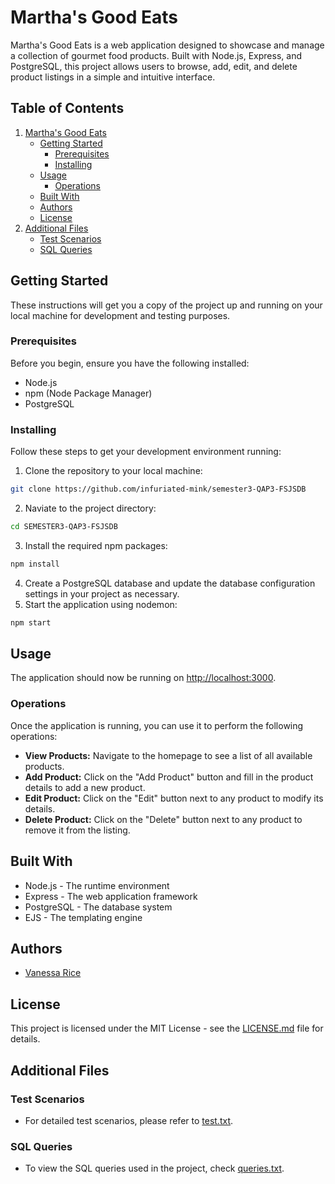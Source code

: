 # Martha's Good Eats

Martha's Good Eats is a web application designed to showcase and manage a collection of gourmet food products. Built with Node.js, Express, and PostgreSQL, this project allows users to browse, add, edit, and delete product listings in a simple and intuitive interface.

## Table of Contents

1. [Martha's Good Eats](#marthas-good-eats)
   - [Getting Started](#getting-started)
     - [Prerequisites](#prerequisites)
     - [Installing](#installing)
   - [Usage](#usage)
     - [Operations](#operations)
   - [Built With](#built-with)
   - [Authors](#authors)
   - [License](#license)
2. [Additional Files](#additional-files)
   - [Test Scenarios](#test-scenarios)
   - [SQL Queries](#sql-queries)

## Getting Started

These instructions will get you a copy of the project up and running on your local machine for development and testing purposes.

### Prerequisites

Before you begin, ensure you have the following installed:
- Node.js
- npm (Node Package Manager)
- PostgreSQL

### Installing

Follow these steps to get your development environment running:

1. Clone the repository to your local machine:

```bash
git clone https://github.com/infuriated-mink/semester3-QAP3-FSJSDB
```
2. Naviate to the project directory:
```bash
cd SEMESTER3-QAP3-FSJSDB
```
3. Install the required npm packages:
```bash
npm install
```
4. Create a PostgreSQL database and update the database configuration settings in your project as necessary. 
5. Start the application using nodemon:
```bash
npm start
```

## Usage

The application should now be running on [http://localhost:3000](http://localhost:3000).

### Operations
Once the application is running, you can use it to perform the following operations:
- **View Products:** Navigate to the homepage to see a list of all available products.
- **Add Product:** Click on the "Add Product" button and fill in the product details to add a new product.
- **Edit Product:** Click on the "Edit" button next to any product to modify its details.
- **Delete Product:** Click on the "Delete" button next to any product to remove it from the listing.

## Built With

- Node.js - The runtime environment
- Express - The web application framework
- PostgreSQL - The database system
- EJS - The templating engine

## Authors

- [Vanessa Rice](https://www.github.com/infuriated-mink)

## License

This project is licensed under the MIT License - see the [LICENSE.md](LICENSE.md) file for details.

## Additional Files

### Test Scenarios
- For detailed test scenarios, please refer to [test.txt](/src/text/test.txt).

### SQL Queries
- To view the SQL queries used in the project, check [queries.txt](/src/text/queries.txt).